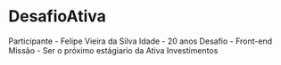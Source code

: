 # DesafioAtiva

Participante - Felipe Vieira da Silva
Idade - 20 anos
Desafio - Front-end 
Missão - Ser o próximo estágiario da Ativa Investimentos 
